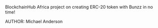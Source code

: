 BlockchainHub Africa project on creating ERC-20 token with Bunzz in no time! 

AUTHOR: Michael Anderson
